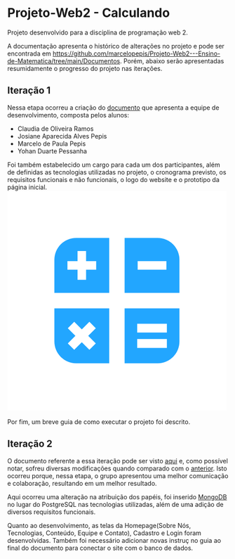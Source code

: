 # Projeto-Web2 - Calculando

Projeto desenvolvido para a disciplina de programação web 2.  

A documentação apresenta o histórico de alterações no projeto e pode ser encontrada em <https://github.com/marcelopepis/Projeto-Web2---Ensino-de-Matematica/tree/main/Documentos>. Porém, abaixo serão apresentadas resumidamente o progresso do projeto nas iterações.  

## Iteração 1

Nessa etapa ocorreu a criação do [documento](https://github.com/marcelopepis/Projeto-Web2---Ensino-de-Matematica/blob/main/Documentos/Projeto%20Calculando%20-%20Ciclo%201.docx "Documento 1") que apresenta a equipe de desenvolvimento, composta pelos alunos:

- Claudia de Oliveira Ramos
- Josiane Aparecida Alves Pepis
- Marcelo de Paula Pepis
- Yohan Duarte Pessanha  

Foi também estabelecido um cargo para cada um dos participantes, além de definidas as tecnologias utilizadas no projeto, o cronograma previsto, os requisitos funcionais e não funcionais, o logo do website e o prototipo da página inicial.  
![Logo](https://github.com/marcelopepis/Projeto-Web2---Ensino-de-Matematica/blob/main/calculando/src/images/logo_fav.png "Logo do Site")

Por fim, um breve guia de como executar o projeto foi descrito.  

## Iteração 2

O documento referente a essa iteração pode ser visto [aqui](https://github.com/marcelopepis/Projeto-Web2---Ensino-de-Matematica/blob/main/Documentos/Projeto%20Calculando%20-%20Ciclo%202.docx "Documento 2") e, como possível notar, sofreu diversas modificações quando comparado com o [anterior](https://github.com/marcelopepis/Projeto-Web2---Ensino-de-Matematica/blob/main/Documentos/Projeto%20Calculando%20-%20Ciclo%201.docx "Documento 1"). Isto ocorreu porque, nessa etapa, o grupo apresentou uma melhor comunicação e colaboração, resultando em um melhor resultado.  

Aqui ocorreu uma alteração na atribuição dos papéis, foi inserido [MongoDB](https://www.mongodb.com/) no lugar do PostgreSQL nas tecnologias utilizadas, além de uma adição de diversos requisitos funcionais.  

Quanto ao desenvolvimento, as telas da Homepage\(Sobre Nós, Tecnologias, Conteúdo, Equipe e Contato), Cadastro e Login foram desenvolvidas. Também foi necessário adicionar novas instruç no guia ao final do documento para conectar o site com o banco de dados.

